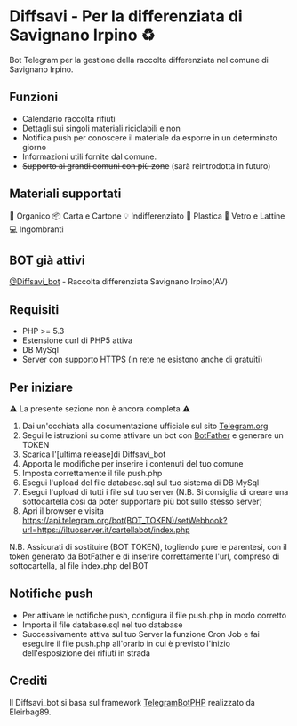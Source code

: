 # Diffsavi - Per la differenziata di Savignano Irpino ♻️
Bot Telegram per la gestione della raccolta differenziata nel comune di Savignano Irpino.

Funzioni
---------
* Calendario raccolta rifiuti
* Dettagli sui singoli materiali riciclabili e non
* Notifica push per conoscere il materiale da esporre in un determinato giorno
* Informazioni utili fornite dal comune.
* ~~Supporto ai grandi comuni con più zone~~ (sarà reintrodotta in futuro)

Materiali supportati
---------
🍉 Organico
📦 Carta e Cartone
💡 Indifferenziato
🎈 Plastica
🍷 Vetro e Lattine
💻 Ingombranti

BOT già attivi
---------
[@Diffsavi_bot](https://t.me/diffsavi_bot) - Raccolta differenziata Savignano Irpino(AV)



Requisiti
---------
* PHP >= 5.3
* Estensione curl di PHP5 attiva
* DB MySql
* Server con supporto HTTPS (in rete ne esistono anche di gratuiti)

Per iniziare
---------
⚠️ La presente sezione non è ancora completa ⚠️

1) Dai un'occhiata alla documentazione ufficiale sul sito [Telegram.org](https://core.telegram.org/bots)
2) Segui le istruzioni su come attivare un bot con [BotFather](https://core.telegram.org/bots#6-botfather) e generare un TOKEN
3) Scarica l'[ultima release]di Diffsavi_bot
4) Apporta le modifiche per inserire i contenuti del tuo comune
5) Imposta correttamente il file push.php
6) Esegui l'upload del file database.sql sul tuo sistema di DB MySql
7) Esegui l'upload di tutti i file sul tuo server (N.B. Si consiglia di creare una sottocartella così da poter supportare più bot sullo stesso server)
8) Apri il browser e visita https://api.telegram.org/bot(BOT_TOKEN)/setWebhook?url=https://iltuoserver.it/cartellabot/index.php

N.B. Assicurati di sostituire (BOT TOKEN), togliendo pure le parentesi, con il token generato da BotFather e di inserire correttamente l'url, compreso di sottocartella, al file index.php del BOT

Notifiche push
---------
* Per attivare le notifiche push, configura il file push.php in modo corretto
* Importa il file database.sql nel tuo database
* Successivamente attiva sul tuo Server la funzione Cron Job e fai eseguire il file push.php all'orario in cui è previsto l'inizio dell'esposizione dei rifiuti in strada

Crediti
---------
Il Diffsavi_bot si basa sul framework [TelegramBotPHP](https://github.com/Eleirbag89/TelegramBotPHP) realizzato da Eleirbag89.
